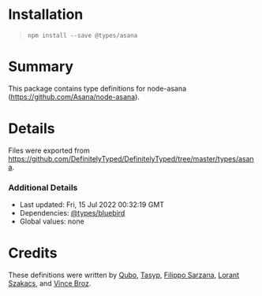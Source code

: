 # Installation
> `npm install --save @types/asana`

# Summary
This package contains type definitions for node-asana (https://github.com/Asana/node-asana).

# Details
Files were exported from https://github.com/DefinitelyTyped/DefinitelyTyped/tree/master/types/asana.

### Additional Details
 * Last updated: Fri, 15 Jul 2022 00:32:19 GMT
 * Dependencies: [@types/bluebird](https://npmjs.com/package/@types/bluebird)
 * Global values: none

# Credits
These definitions were written by [Qubo](https://github.com/tkqubo), [Tasyp](https://github.com/tasyp), [Filippo Sarzana](https://github.com/filipposarzana), [Lorant Szakacs](https://github.com/szlori), and [Vince Broz](https://github.com/apiology).
